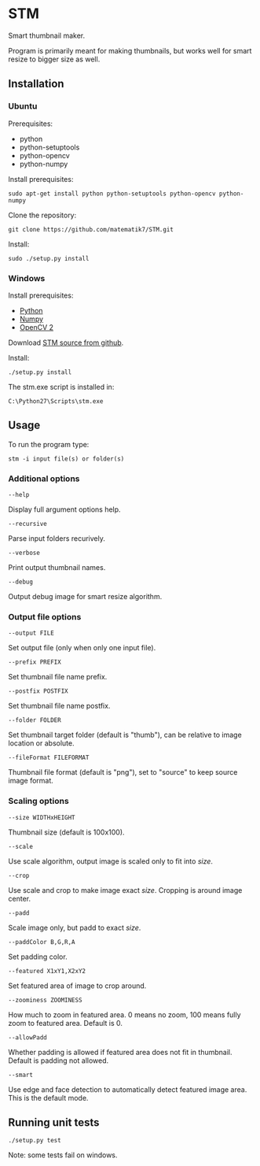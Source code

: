 # STM
Smart thumbnail maker.

Program is primarily meant for making thumbnails, but works well for smart resize to bigger size as well.

## Installation

### Ubuntu

Prerequisites:
- python
- python-setuptools
- python-opencv
- python-numpy

Install prerequisites:
```
sudo apt-get install python python-setuptools python-opencv python-numpy
```

Clone the repository:
```
git clone https://github.com/matematik7/STM.git
```

Install:
```
sudo ./setup.py install
```

### Windows

Install prerequisites:
- [Python](https://www.python.org/downloads/)
- [Numpy](http://sourceforge.net/projects/numpy/files/NumPy/)
- [OpenCV 2](https://opencv-python-tutroals.readthedocs.org/en/latest/py_tutorials/py_setup/py_setup_in_windows/py_setup_in_windows.html#install-opencv-python-in-windows)

Download [STM source from github](https://github.com/matematik7/STM).

Install:
```
./setup.py install
```

The stm.exe script is installed in:
```
C:\Python27\Scripts\stm.exe
```

## Usage

To run the program type:
```
stm -i input file(s) or folder(s)
```

### Additional options

```
--help
```
Display full argument options help.

```
--recursive
```
Parse input folders recurively.

```
--verbose
```
Print output thumbnail names.

```
--debug
```
Output debug image for smart resize algorithm.

### Output file options
```
--output FILE
```
Set output file (only when only one input file).

```
--prefix PREFIX
```
Set thumbnail file name prefix.

```
--postfix POSTFIX
```
Set thumbnail file name postfix.

```
--folder FOLDER
```
Set thumbnail target folder (default is "thumb"), can be relative to image location or absolute.

```
--fileFormat FILEFORMAT
```
Thumbnail file format (default is "png"), set to "source" to keep source image format.

### Scaling options

```
--size WIDTHxHEIGHT
```
Thumbnail size (default is 100x100).

```
--scale
```
Use scale algorithm, output image is scaled only to fit into *size*.

```
--crop
```
Use scale and crop to make image exact *size*. Cropping is around image center.

```
--padd
```
Scale image only, but padd to exact *size*.

```
--paddColor B,G,R,A
```
Set padding color.

```
--featured X1xY1,X2xY2
```
Set featured area of image to crop around.

```
--zoominess ZOOMINESS
```
How much to zoom in featured area. 0 means no zoom, 100 means fully zoom to featured area.
Default is 0.

```
--allowPadd
```
Whether padding is allowed if featured area does not fit in thumbnail. Default is padding not allowed.

```
--smart
```
Use edge and face detection to automatically detect featured image area. This is the default mode.

## Running unit tests

```
./setup.py test
```
Note: some tests fail on windows.
